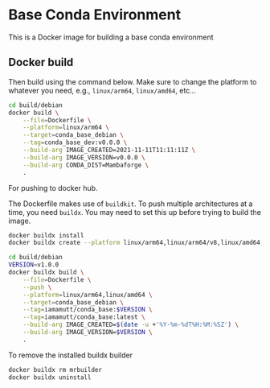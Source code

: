 # Base Conda Environment

This is a Docker image for building a base conda environment

## Docker build

Then build using the command below. Make sure to change the platform to whatever you need, e.g., `linux/arm64`, `linux/amd64`, etc...

```bash
cd build/debian
docker build \
    --file=Dockerfile \
    --platform=linux/arm64 \
    --target=conda_base_debian \
    --tag=conda_base_dev:v0.0.0 \
    --build-arg IMAGE_CREATED=2021-11-11T11:11:11Z \
    --build-arg IMAGE_VERSION=v0.0.0 \
    --build-arg CONDA_DIST=Mambaforge \
    .
```

For pushing to docker hub.

The Dockerfile makes use of `buildkit`. To push multiple architectures at a time, you need `buildx`. You may need to set this up before trying to build the image.

```bash
docker buildx install
docker buildx create --platform linux/arm64,linux/arm64/v8,linux/amd64,linux/x86_64,linux/aarch64 --name=mrbuilder --use
```

```bash
cd build/debian
VERSION=v1.0.0
docker buildx build \
    --file=Dockerfile \
    --push \
    --platform=linux/arm64,linux/amd64 \
    --target=conda_base_debian \
    --tag=iamamutt/conda_base:$VERSION \
    --tag=iamamutt/conda_base:latest \
    --build-arg IMAGE_CREATED=$(date -u +'%Y-%m-%dT%H:%M:%SZ') \
    --build-arg IMAGE_VERSION=$VERSION \
    .
```

To remove the installed buildx builder
    
```bash
docker buildx rm mrbuilder
docker buildx uninstall
```

<!-- 
# git tag -a v1.0.1 -m "GitHub Actions Initial Workflow"
# git push origin v1.0.1

date -d @1637695393 +'%Y-%m-%dT%H:%M:%SZ'
-->
